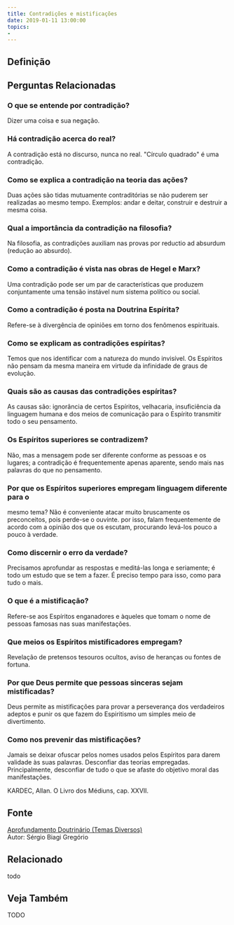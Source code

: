 ```yaml
---
title: Contradições e mistificações
date: 2019-01-11 13:00:00
topics: 
- 
---
```


## Definição


## Perguntas Relacionadas

### O que se entende por contradição?
Dizer uma coisa e sua negação.

### Há contradição acerca do real?
A contradição está no discurso, nunca no real. "Círculo quadrado" é uma
contradição.

### Como se explica a contradição na teoria das ações?
Duas ações são tidas mutuamente contraditórias se não puderem ser
realizadas ao mesmo tempo. Exemplos: andar e deitar, construir e
destruir a mesma coisa.

### Qual a importância da contradição na filosofia?
Na filosofia, as contradições auxiliam nas provas por reductio ad
absurdum (redução ao absurdo).

### Como a contradição é vista nas obras de Hegel e Marx?
Uma contradição pode ser um par de características que produzem
conjuntamente uma tensão instável num sistema político ou social.

### Como a contradição é posta na Doutrina Espírita?
Refere-se à divergência de opiniões em torno dos fenômenos espirituais.
### Como se explicam as contradições espíritas?
Temos que nos identificar com a natureza do mundo invisível. Os
Espíritos não pensam da mesma maneira em virtude da infinidade de graus
de evolução.

### Quais são as causas das contradições espíritas?
As causas são: ignorância de certos Espíritos, velhacaria, insuficiência
da linguagem humana e dos meios de comunicação para o Espírito
transmitir todo o seu pensamento.

### Os Espíritos superiores se contradizem?
Não, mas a mensagem pode ser diferente conforme as pessoas e os lugares;
a contradição é frequentemente apenas aparente, sendo mais nas palavras
do que no pensamento.

### Por que os Espíritos superiores empregam linguagem diferente para o
mesmo tema?
Não é conveniente atacar muito bruscamente os preconceitos, pois
perde-se o ouvinte. por isso, falam frequentemente de acordo com a
opinião dos que os escutam, procurando levá-los pouco a pouco à verdade.

### Como discernir o erro da verdade?
Precisamos aprofundar as respostas e meditá-las longa e seriamente; é
todo um estudo que se tem a fazer. É preciso tempo para isso, como para
tudo o mais.

### O que é a mistificação?
Refere-se aos Espíritos enganadores e àqueles que tomam o nome de
pessoas famosas nas suas manifestações.

### Que meios os Espíritos mistificadores empregam?
Revelação de pretensos tesouros ocultos, aviso de heranças ou fontes de
fortuna.
### Por que Deus permite que pessoas sinceras sejam mistificadas?
Deus permite as mistificações para provar a perseverança dos verdadeiros
adeptos e punir os que fazem do Espiritismo um simples meio de
divertimento.

### Como nos prevenir das mistificações?
Jamais se deixar ofuscar pelos nomes usados pelos Espíritos para darem
validade às suas palavras. Desconfiar das teorias empregadas.
Principalmente, desconfiar de tudo o que se afaste do objetivo moral das
manifestações.

KARDEC, Allan. O Livro dos Médiuns, cap. XXVII.

## Fonte
[Aprofundamento Doutrinário (Temas Diversos)](https://sites.google.com/view/aprofundamentodoutrinario/contradições-e-mistificações)  
Autor: Sérgio Biagi Gregório



## Relacionado
todo

## Veja Também
TODO


